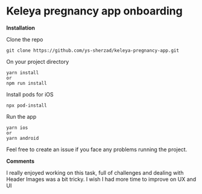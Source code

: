 # Keleya pregnancy app onboarding

**Installation**

Clone the repo
```
git clone https://github.com/ys-sherzad/keleya-pregnancy-app.git
```
On your project directory

```
yarn install
or
npm run install
```
Install pods for iOS
```
npx pod-install
```
Run the app
```
yarn ios
or
yarn android
```

Feel free to create an issue if you face any problems running the project.


**Comments**

I really enjoyed working on this task, full of challenges and dealing with Header Images was a bit tricky. I wish I had more time to improve on UX and UI
